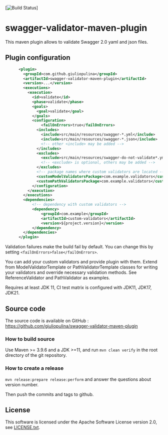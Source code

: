 [![Build Status](https://github.com/giuliopulina/swagger-validator-maven-plugin/actions/workflows/maven.yml/badge.svg)]

# swagger-validator-maven-plugin

This maven plugin allows to validate Swagger 2.0 yaml and json files.

## Plugin configuration

```xml
      <plugin>
        <groupId>com.github.giuliopulina</groupId>
        <artifactId>swagger-validator-maven-plugin</artifactId>
        <version>...</version>
        <executions>
          <execution>
            <id>validate</id>
            <phase>validate</phase>
            <goals>
              <goal>validate</goal>
            </goals>
            <configuration>
                <failOnErrors>true</failOnErrors>
              <includes>
                <include>src/main/resources/swagger-*.yml</include>
                <include>src/main/resources/swagger-*.json</include>
                <!-- other <include> may be added -->
              </includes>
              <excludes>
                <exclude>src/main/resources/swagger-do-not-validate*.yml</exclude>
                <!-- <exclude> is optional, others may be added -->
              </excludes>
              <!-- package names where custom validators are located -->
              <customModelValidatorsPackage>com.example.validators</customModelValidatorsPackage>
              <customPathValidatorsPackage>com.example.validators</customPathValidatorsPackage>
            </configuration>
          </execution>
        </executions>
        <dependencies>
            <!-- dependency with custom validators -->
            <dependency>
                <groupId>com.example</groupId>
                <artifactId>custom-validators</artifactId>
                <version>${project.version}</version>
            </dependency>
        </dependencies>
      </plugin>
```

Validation failures make the build fail by default. You can change this by setting `<failOnErrors>false</failOnErrors>`.

You can add your custom validators and provide plugin with them. Extend from ModelValidatorTemplate or PathValidatorTemplate 
classes for writing your validators and override necessary validation methods. See ReferenceValidator and PathValidator as examples.

Requires at least JDK 11, CI test matrix is configured with JDK11, JDK17, JDK21.

## Source code
The source code is available on GitHub : https://github.com/giuliopulina/swagger-validator-maven-plugin

### How to build source
Use Maven >= 3.9.6 and a JDK >=11, and run `mvn clean verify` in the root directory of the git repository.

### How to create a release
`mvn release:prepare release:perform` and answer the questions about version number.

Then push the commits and tags to github.

## License
This software is licensed under the Apache Software License version 2.0, see [LICENSE.txt](LICENSE.txt).
